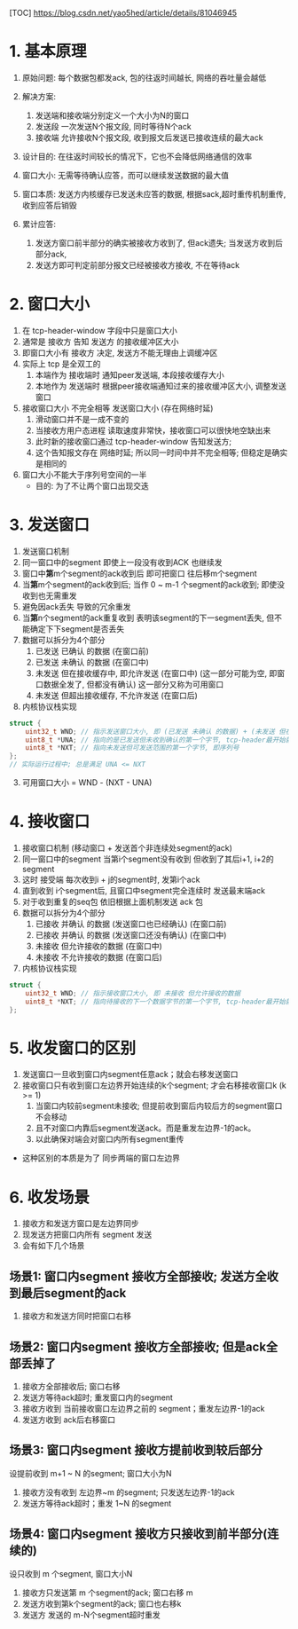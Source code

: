 [TOC]
https://blog.csdn.net/yao5hed/article/details/81046945

# 1. 基本原理
1. 原始问题: 每个数据包都发ack, 包的往返时间越长, 网络的吞吐量会越低
2. 解决方案:
    1. 发送端和接收端分别定义一个大小为N的窗口
    2. 发送段 一次发送N个报文段, 同时等待N个ack
    3. 接收端 允许接收N个报文段, 收到报文后发送已接收连续的最大ack

3. 设计目的: 在往返时间较长的情况下，它也不会降低网络通信的效率
4. 窗口大小: 无需等待确认应答，而可以继续发送数据的最大值
5. 窗口本质: 发送方内核缓存已发送未应答的数据, 根据sack,超时重传机制重传, 收到应答后销毁
6. 累计应答:
    1. 发送方窗口前半部分的确实被接收方收到了, 但ack遗失; 当发送方收到后部分ack, 
    2. 发送方即可判定前部分报文已经被接收方接收, 不在等待ack

# 2. 窗口大小
1. 在 tcp-header-window 字段中只是窗口大小
2. 通常是 接收方 告知 发送方 的接收缓冲区大小
3. 即窗口大小有 接收方 决定, 发送方不能无理由上调缓冲区
4. 实际上 tcp 是全双工的
    1. 本端作为 接收端时 通知peer发送端, 本段接收缓存大小
    2. 本地作为 发送端时 根据peer接收端通知过来的接收缓冲区大小, 调整发送窗口 
5. 接收窗口大小 不完全相等 发送窗口大小 (存在网络时延)
    1. 滑动窗口并不是一成不变的
    2. 当接收方用户态进程 读取速度非常快，接收窗口可以很快地空缺出来
    3. 此时新的接收窗口通过 tcp-header-window 告知发送方;
    4. 这个告知报文存在 网络时延; 所以同一时间中并不完全相等; 但稳定是确实是相同的
6. 窗口大小不能大于序列号空间的一半
    + 目的: 为了不让两个窗口出现交迭

# 3. 发送窗口
1. 发送窗口机制
  1. 同一窗口中的segment 即使上一段没有收到ACK 也继续发
  2. 窗口中**第**m个segment的ack收到后 即可把窗口 往后移m个segment
  3. 当**第**m个segment的ack收到后; 当作 0 ~ m-1 个segment的ack收到; 即使没收到也无需重发
  4. 避免因ack丢失 导致的冗余重发
  5. 当**第**n个segment的ack重复收到 表明该segment的下一segment丢失, 但不能确定下下segment是否丢失
2. 数据可以拆分为4个部分
    1. 已发送 已确认 的数据 (在窗口前)
    2. 已发送 未确认 的数据 (在窗口中)
    3. 未发送 但在接收缓存中, 即允许发送 (在窗口中)
       (这一部分可能为空, 即窗口数据全发了, 但都没有确认)
       这一部分又称为可用窗口
    4. 未发送 但超出接收缓存, 不允许发送 (在窗口后)
2. 内核协议栈实现
```c++
struct {
    uint32_t WND; // 指示发送窗口大小, 即 (已发送 未确认 的数据) + (未发送 但在接收缓存中)
    uint8_t *UNA; // 指向的是已发送但未收到确认的第一个字节, tcp-header最开始就是seq, 所以也指向seq
    uint8_t *NXT; // 指向未发送但可发送范围的第一个字节, 即序列号
};
// 实际运行过程中; 总是满足 UNA <= NXT
```
3. 可用窗口大小 = WND - (NXT - UNA)

# 4. 接收窗口
1. 接收窗口机制 (移动窗口 + 发送首个非连续处segment的ack)
  1. 同一窗口中的segment 当第i个segment没有收到 但收到了其后i+1, i+2的segment
  2. 这时 接受端 每次收到i + j的segment时, 发第i个ack
  3. 直到收到 i个segment后, 且窗口中segment完全连续时 发送最末端ack
  4. 对于收到重复的seq包 依旧根据上面机制发送 ack 包
2. 数据可以拆分为4个部分
    1. 已接收 并确认 的数据 (发送窗口也已经确认) (在窗口前)
    2. 已接收 并确认 的数据 (发送窗口还没有确认) (在窗口中)
    3. 未接收 但允许接收的数据 (在窗口中)
    4. 未接收 不允许接收的数据 (在窗口后)
2. 内核协议栈实现
```c++
struct {
    uint32_t WND; // 指示接收窗口大小, 即 未接收 但允许接收的数据
    uint8_t *NXT; // 指向待接收的下一个数据字节的第一个字节, tcp-header最开始就是seq, 所以也指向seq
};
```

# 5. 收发窗口的区别
1. 发送窗口一旦收到窗口内segment任意ack；就会右移发送窗口
2. 接收窗口只有收到窗口左边界开始连续的k个segment; 才会右移接收窗口k (k >= 1)
    1. 当窗口内较前segment未接收; 但提前收到窗后内较后方的segment窗口不会移动
    2. 且不对窗口内靠后segment发送ack。而是重发左边界-1的ack。
    3. 以此确保对端会对窗口内所有segment重传
+ 这种区别的本质是为了 同步两端的窗口左边界

# 6. 收发场景
1. 接收方和发送方窗口是左边界同步
2. 现发送方把窗口内所有 segment 发送
3. 会有如下几个场景

## 场景1: 窗口内segment 接收方全部接收; 发送方全收到最后segment的ack
1. 接收方和发送方同时把窗口右移

## 场景2: 窗口内segment 接收方全部接收; 但是ack全部丢掉了
1. 接收方全部接收后; 窗口右移
2. 发送方等待ack超时; 重发窗口内的segment
3. 接收方收到 当前接收窗口左边界之前的 segment；重发左边界-1的ack
4. 发送方收到 ack后右移窗口

## 场景3: 窗口内segment 接收方提前收到较后部分
设提前收到 m+1 ~ N 的segment; 窗口大小为N
1. 接收方没有收到 左边界~m 的segment; 只发送左边界-1的ack
2. 发送方等待ack超时；重发 1~N 的segment

## 场景4: 窗口内segment 接收方只接收到前半部分(连续的)
设只收到 m 个segment, 窗口大小N
1. 接收方只发送第 m 个segment的ack; 窗口右移 m
2. 发送方收到第k个segment的ack; 窗口也右移k
3. 发送方 发送的 m-N个segment超时重发